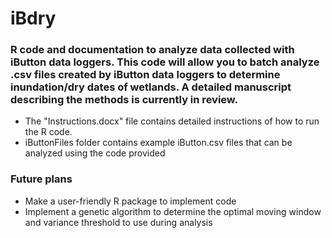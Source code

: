 iBdry
=====

### R code and documentation to analyze data collected with iButton data loggers. This code will allow you to batch analyze .csv files created by iButton data loggers to determine inundation/dry dates of wetlands. A detailed manuscript describing the methods is currently in review.

* The "Instructions.docx" file contains detailed instructions of how to run the R code.
* iButtonFiles folder contains example iButton.csv files that can be analyzed using the code provided


### Future plans
* Make a user-friendly R package to implement code
* Implement a genetic algorithm to determine the optimal moving window and variance threshold to use during analysis
